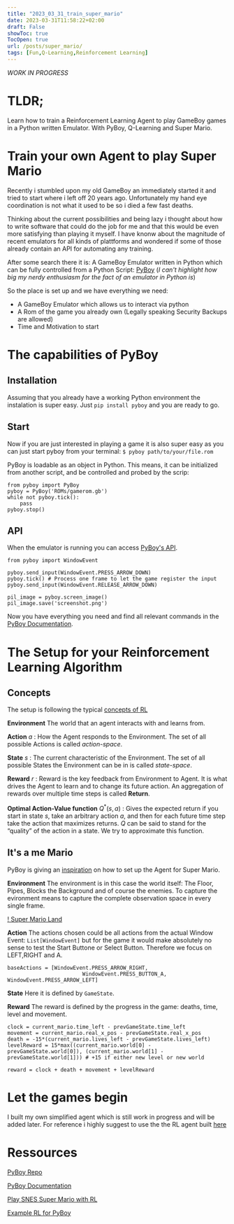 ```yaml
---
title: "2023_03_31_train_super_mario"
date: 2023-03-31T11:58:22+02:00
draft: False
showToc: true
TocOpen: true
url: /posts/super_mario/
tags: [Fun,Q-Learning,Reinforcement Learning]
---
```


*WORK IN PROGRESS*

# TLDR;
Learn how to train a Reinforcement Learning Agent to play GameBoy games in a Python written Emulator. With PyBoy, Q-Learning and Super Mario.

# Train your own Agent to play Super Mario

Recently i stumbled upon my old GameBoy an immediately started it and tried to start where i left off 20 years ago.
Unfortunately my hand eye coordination is not what it used to be so i died a few fast deaths.

Thinking about the current possibilities and being lazy i thought about how to write software that could do the job for me and that this would be even more satisfying than playing it myself. I have knonw about the magnitude of recent emulators for all kinds of plattforms and wondered if some of those already contain an API for automating any training.

After some search there it is:
A GameBoy Emulator written in Python which can be fully controlled from a Python Script: [PyBoy](https://github.com/Baekalfen/PyBoy)
(*I can't highlight how big my nerdy enthusiasm for the fact of an emulator in Python is*)

So the place is set up and we have everything we need:
- A GameBoy Emulator which allows us to interact via python
- A Rom of the game you already own (Legally speaking Security Backups are allowed)
- Time and Motivation to start

# The capabilities of PyBoy

## Installation

Assuming that you already have a working Python environment the instalation is super easy.
Just ```pip install pyboy``` and you are ready to go.

## Start

Now if you are just interested in playing a game it is also super easy as you can just start pyboy from your terminal:
``` $ pyboy path/to/your/file.rom ```

PyBoy is loadable as an object in Python. This means, it can be initialized from another script, and be controlled and probed by the scrip:

    from pyboy import PyBoy
    pyboy = PyBoy('ROMs/gamerom.gb')
    while not pyboy.tick():
        pass
    pyboy.stop()

## API

When the emulator is running you can access [PyBoy's API](https://docs.pyboy.dk/index.html).

    from pyboy import WindowEvent

    pyboy.send_input(WindowEvent.PRESS_ARROW_DOWN)
    pyboy.tick() # Process one frame to let the game register the input
    pyboy.send_input(WindowEvent.RELEASE_ARROW_DOWN)

    pil_image = pyboy.screen_image()
    pil_image.save('screenshot.png')


Now you have everything you need and find all relevant commands in the [PyBoy Documentation](https://docs.pyboy.dk/index.html).


# The Setup for your Reinforcement Learning Algorithm

## Concepts

The setup is following the typical [concepts of RL](https://spinningup.openai.com/en/latest/spinningup/rl_intro.html)

**Environment** The world that an agent interacts with and learns from.

**Action** $a$ : How the Agent responds to the Environment. The
set of all possible Actions is called *action-space*.

**State** $s$ : The current characteristic of the Environment. The
set of all possible States the Environment can be in is called
*state-space*.

**Reward** $r$ : Reward is the key feedback from Environment to
Agent. It is what drives the Agent to learn and to change its future
action. An aggregation of rewards over multiple time steps is called
**Return**.

**Optimal Action-Value function** $Q^*(s,a)$ : Gives the expected
return if you start in state $s$, take an arbitrary action
$a$, and then for each future time step take the action that
maximizes returns. $Q$ can be said to stand for the “quality” of
the action in a state. We try to approximate this function.

## It's a me Mario

PyBoy is giving an [inspiration](https://github.com/Baekalfen/PyBoy/wiki/Scripts,-AI-and-Bots) on how to set up the Agent for Super Mario.

**Environment** The environment is in this case the world itself: The Floor, Pipes, Blocks the Background and of course the enemies. To capture the evironment means to capture the complete observation space in every single frame.

[! Super Mario Land](images/Super_Mario_Land.webp)

**Action** The actions chosen could be all actions from the actual Window Event: ```List[WindowEvent]``` but for the game it would make absolutely no sense to test the Start Buttone or Select Button. Therefore we focus on LEFT,RIGHT and A.

    baseActions = [WindowEvent.PRESS_ARROW_RIGHT,
                            WindowEvent.PRESS_BUTTON_A, WindowEvent.PRESS_ARROW_LEFT]

**State** Here it is defined by ```GameState```.

**Reward** The reward is defined by the progress in the game: deaths, time, level and movement.

    clock = current_mario.time_left - prevGameState.time_left
    movement = current_mario.real_x_pos - prevGameState.real_x_pos
    death = -15*(current_mario.lives_left - prevGameState.lives_left)
    levelReward = 15*max((current_mario.world[0] - prevGameState.world[0]), (current_mario.world[1] - prevGameState.world[1])) # +15 if either new level or new world

    reward = clock + death + movement + levelReward

# Let the games begin

I built my own simplified agent which is still work in progress and will be added later. For reference i highly suggest to use the the RL agent built [here](https://github.com/lixado/PyBoy-RL)

# Ressources

[PyBoy Repo](https://github.com/Baekalfen/PyBoy)

[PyBoy Documentation](https://docs.pyboy.dk/index.html)

[Play SNES Super Mario with RL](https://pytorch.org/tutorials/intermediate/mario_rl_tutorial.html)

[Example RL for PyBoy](https://github.com/lixado/PyBoy-RL)

